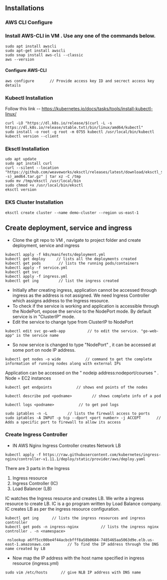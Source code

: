 ## Installations

### AWS CLI Configure

### Install AWS-CLI in VM . Use any one of the commands below. 

```
sudo apt install awscli
sudo apt-get install awscli
sudo snap install aws-cli --classic
aws --version
```
#### Configure AWS-CLI 

```
aws configure       // Provide access key ID and secrect access key details
```


### Kubectl Installation

Follow this link -- https://kubernetes.io/docs/tasks/tools/install-kubectl-linux/

```
curl -LO "https://dl.k8s.io/release/$(curl -L -s https://dl.k8s.io/release/stable.txt)/bin/linux/amd64/kubectl"
sudo install -o root -g root -m 0755 kubectl /usr/local/bin/kubectl
kubectl version --client
```


### Eksctl Installation

```
udo apt update
sudo apt install curl
curl --silent --location "https://github.com/weaveworks/eksctl/releases/latest/download/eksctl_$(uname -s)_amd64.tar.gz" | tar xz -C /tmp
sudo mv /tmp/eksctl /usr/local/bin
sudo chmod +x /usr/local/bin/eksctl
eksctl version
```

### EKS Cluster Installation

```
eksctl create cluster --name demo-cluster --region us-east-1 
```

## Create deployment, service and ingress 

* Clone the git repo to VM , navigate to project folder and create deployment, service and ingress

```
kubectl apply -f k8s/manifests/deployment.yml
kubectl get deploy     // lists all the deployments created
kubectl get pods        // lists the running pods/containers
kubectl apply -f service.yml
kubectl get svc
kubectl apply -f ingress.yml
kubectl get ing         // list the ingress created
```


* Initially after creating ingress, application cannot be accessed through ingress as the address is not assigned. We need Ingress Controller which assigns address to the Ingress resource. 
* To check if the service is working and application is accessible through the NodePort, expose the service to the NodePort mode. By default service is in "ClusterIP" mode. 
* Edit the service to change type from ClusterIP to NodePort

```
kubectl edit svc go-web-app          // to edit the service. "go-web-app" is the service name
```

* So now service is changed to type "NodePort" , it can be accessed at some port on node IP address. 

```
kubectl get nodes -o wide           // command to get the complete information of running nodes along with external IPs
```

Application can be accessed on the " nodeip address:nodeport/courses " . Node = EC2 instances

```
kubectl get endpoints           // shows end points of the nodes

kubectl describe pod <podname>         // shows complete info of a pod

kubectl logs <podname>           // to get pod logs
```

```
sudo iptables -n -L         // lists the firewall access to ports
sudo iptables -A INPUT -p tcp --dport <port number> -j ACCEPT       // Adds a specific port to firewall to allow its access    
```


### Create Ingress Controller

* IN AWS Nginx Ingress Controller creates Network LB

```
kubectl apply -f https://raw.githubusercontent.com/kubernetes/ingress-nginx/controller-v1.11.1/deploy/static/provider/aws/deploy.yaml
```
There are 3 parts in the Ingress
1. Ingress resource
2. Ingress Controller  (IC)
3. Load Balancer      (LB)

IC watches the Ingress resource and creates LB. We write a ingress resource to create LB. IC is a go program written by Load Balance company.
IC creates LB as per the ingress resource configuration.

```
kubectl get ing      // lists the ingress resources and ingress controller
kubectl get pods -n ingress-nginx          // lists the ingress nginx controller . -n <namespace>
``` 


```
 nslookup a6ff5cc00be4f44acbcbfff8a58b0684-7485465aa5063d9e.elb.us-east-1.amazonaws.com        // To find the IP address through the DNS name created by LB
```

* Now map the IP address with the host name specified in ingress resource (ingress.yml)

```
sudo vim /etc/hosts      // give NLB IP address with DNS name
```





